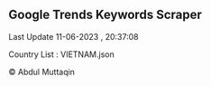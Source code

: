 

## Google Trends Keywords Scraper 
 
Last Update 11-06-2023 , 20:37:08

Country List :
VIETNAM.json



© Abdul Muttaqin 
